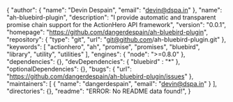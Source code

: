 {
  "author": {
    "name": "Devin Despain",
    "email": "devin@dspa.in"
  },
  "name": "ah-bluebird-plugin",
  "description": "I provide automatic and transparent promise chain support for the ActionHero API framework",
  "version": "0.0.1",
  "homepage": "https://github.com/dangerdespain/ah-bluebird-plugin",
  "repository": {
    "type": "git",
    "url": "git@github.com/ah-bluebird-plugin.git"
  },
  "keywords": [
    "actionhero",
    "ah",
    "promise",
    "promises",
    "bluebird",
    "library",
    "utility",
    "utilities"
  ],
  "engines": {
    "node": ">=0.8.0"
  },
  "dependencies": {},
  "devDependencies": {
    "bluebird" : "*"
  },
  "optionalDependencies": {},
  "bugs": {
    "url": "https://github.com/dangerdespain/ah-bluebird-plugin/issues"
  },
  "maintainers": [
    {
      "name": "dangerdespain",
      "email": "devin@dspa.in"
    }
  ],
  "directories": {},
  "readme": "ERROR: No README data found!",
}
